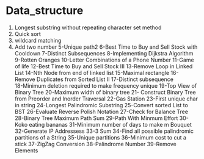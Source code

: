 # Data_structure
1. Longest substring without repeating character set method
2. Quick sort
3. wildcard matching
4. Add two number
5-Unique path2
6-Best Time to Buy and Sell Stock with Cooldown
7-Distinct Subsequences
8-Implementing Dijkstra Algorithm
9-Rotten Oranges
10-Letter Combinations of a Phone Number
11-Game of life
12-Best Time to Buy and Sell Stock III
13-Remove Loop in Linked List
14-Nth Node from end of linked list
15-Maximal rectangle
16-Remove Duplicates from Sorted List II
17-Distinct subsequence  
18-Minimum deletion required to make frequency unique
19-Top View of Binary Tree
20-Maximum width of binary tree
21- Construct Binary Tree from Preorder and Inorder Traversal
22-Gas Station
23-First unique char in string
24-Longest Palindromic Substring
25-Convert sorted List to BST
26-Evaluate Reverse Polish Notation
27-Check for Balance Tree 
28-Binary Tree Maximum Path Sum
29-Path With Minmum Effort
30-Koko eating bananas
31-Minimum number of days to make m Bouquet
32-Generate IP Addressess
33-3 Sum
34-Find all possible palindromic partitions of a String
35-Unique partitions
36-Minimum cost to cut a stick
37-ZigZag Conversion
38-Palindrome Number
39-Remove Elements
